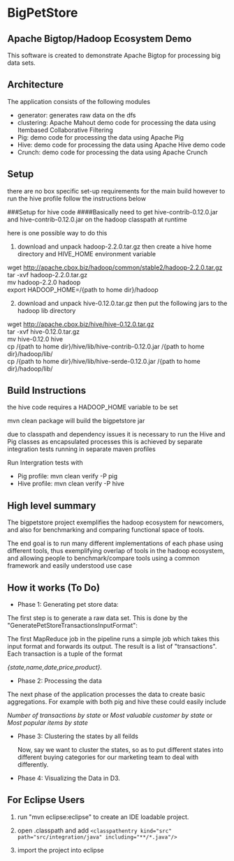 BigPetStore
============
Apache Bigtop/Hadoop Ecosystem Demo
-----------------------------------
This software is created to demonstrate Apache Bigtop for processing
big data sets.

Architecture
------------
The application consists of the following modules

* generator: generates raw data on the dfs
* clustering: Apache Mahout demo code for processing the data using Itembased Collaborative Filtering
* Pig: demo code for processing the data using Apache Pig
* Hive: demo code for processing the data using Apache Hive demo code
* Crunch: demo code for processing the data using Apache Crunch

Setup
-----

there are no box specific set-up requirements for the main build
however to run the hive profile follow the instructions below

###Setup for hive code
####Basically need to get hive-contrib-0.12.0.jar and hive-contrib-0.12.0.jar on the hadoop classpath at runtime

here is one possible  way to do this  
1) download and unpack hadoop-2.2.0.tar.gz then create a hive home directory and HIVE_HOME environment variable  
  
wget  http://apache.cbox.biz/hadoop/common/stable2/hadoop-2.2.0.tar.gz  
tar -xvf hadoop-2.2.0.tar.gz  
mv hadoop-2.2.0 hadoop  
export HADOOP_HOME=/{path to home dir}/hadoop

2) download and unpack  hive-0.12.0.tar.gz then put the following jars to the hadoop lib directory

wget  http://apache.cbox.biz/hive/hive-0.12.0.tar.gz  
tar -xvf hive-0.12.0.tar.gz  
mv hive-0.12.0 hive  
cp /{path to home dir}/hive/lib/hive-contrib-0.12.0.jar /{path to home dir}/hadoop/lib/  
cp /{path to home dir}/hive/lib/hive-serde-0.12.0.jar /{path to home dir}/hadoop/lib/


Build Instructions
------------------

the hive code requires a HADOOP_HOME variable to be set

mvn clean package will build the bigpetstore jar

due to classpath and dependency issues it is necessary to run the Hive and Pig classes
as encapsulated processes
this is achieved by separate integration tests running in separate maven profiles

Run Intergration tests with

  * Pig profile: mvn clean verify -P pig
  * Hive profile: mvn clean verify -P hive


High level summary
------------------


The bigpetstore project exemplifies the hadoop ecosystem for newcomers, and also for benchmarking and
comparing functional space of tools.

The end goal is to run many different implementations of each phase
using different tools, thus exemplifying overlap of tools in the hadoop ecosystem, and allowing people to benchmark/compare tools
using a common framework and easily understood use case


How it works (To Do)
--------------------

* Phase 1: Generating pet store data:

The first step is to generate a raw data set.  This is done by the "GeneratePetStoreTransactionsInputFormat":

The first MapReduce job in the pipeline runs a simple job which takes this input format and forwards
its output.  The result is a list of "transactions".  Each transaction is a tuple of the format

  *{state,name,date,price,product}.*


* Phase 2: Processing the data

The next phase of the application processes the data to create basic aggregations.
For example with both pig and hive these could easily include

  *Number of transactions by state* or
  *Most valuable customer by state* or
  *Most popular items by state*


* Phase 3: Clustering the states by all feilds

  Now, say we want to cluster the states, so as to put different states into different buying categories
  for our marketing team to deal with differently.

* Phase 4: Visualizing the Data in D3.


For Eclipse Users
-----------------


1) run "mvn eclipse:eclipse" to create an IDE loadable project.

2) open .classpath and add
    `<classpathentry kind="src" path="src/integration/java" including="**/*.java"/>`

3) import the project into eclipse





